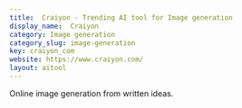 ```yaml
---
title:  Craiyon - Trending AI tool for Image generation
display_name:  Craiyon
category: Image generation
category_slug: image-generation
key: craiyon_com
website: https://www.craiyon.com/
layout: aitool
---
```


Online image generation from written ideas.
